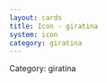 ```yaml
---
layout: cards
title: Icon - giratina
system: icon
category: giratina
---
```

<div class="alert alert-secondary mb-4"><span class="i18n innerHTML-category">Category: </span><span class="i18n innerHTML-cat-giratina">giratina</span></div>
